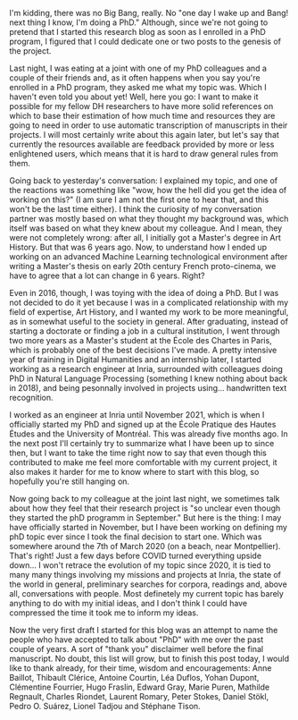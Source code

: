 <!--
.. title: 002 - The Big Bang
.. slug: 002
.. date: 2022-03-27 21:16:13 UTC-04:00
.. tags: genesis
.. category: 
.. link: 
.. description: 
.. type: text
-->

I'm kidding, there was no Big Bang, really. No "one day I wake up and Bang! next thing I know, I'm doing a PhD." Although, since we're not going to pretend that I started this research blog as soon as I enrolled in a PhD program, I figured that I could dedicate one or two posts to the genesis of the project. 

Last night, I was eating at a joint with one of my PhD colleagues and a couple of their friends and, as it often happens when you say you're enrolled in a PhD program, they asked me what my topic was. Which I haven't even told you about yet! Well, here you go: I want to make it possible for my fellow DH researchers to have more solid references on which to base their estimation of how much time and resources they are going to need in order to use automatic transcription of manuscripts in their projects. I will most certainly write about this again later, but let's say that currently the resources available are feedback provided by more or less enlightened users, which means that it is hard to draw general rules from them.  

Going back to yesterday's conversation: I explained my topic, and one of the reactions was something like "wow, how the hell did you get the idea of working on this?" (I am sure I am not the first one to hear that, and this won't be the last time either). I think the curiosity of my conversation partner was mostly based on what they thought my background was, which itself was based on what they knew about my colleague. And I mean, they were not completely wrong: after all, I initially got a Master's degree in Art History. But that was 6 years ago. Now, to understand how I ended up working on an advanced Machine Learning technological environment after writing a Master's thesis on early 20th century French proto-cinema, we have to agree that a lot can change in 6 years. Right?  

Even in 2016, though, I was toying with the idea of doing a PhD. But I was not decided to do it yet because I was in a complicated relationship with my field of expertise, Art History, and I wanted my work to be more meaningful, as in somewhat useful to the society in general. After graduating, instead of starting a doctorate or finding a job in a cultural institution, I went through two more years as a Master's student at the École des Chartes in Paris, which is probably one of the best decisions I've made. A pretty intensive year of training in Digital Humanities and an internship later, I started working as a research engineer at Inria, surrounded with colleagues doing PhD in Natural Language Processing (something I knew nothing about back in 2018), and being pesonnally involved in projects using... handwritten text recognition.  

I worked as an engineer at Inria until November 2021, which is when I officially started my PhD and signed up at the École Pratique des Hautes Études and the University of Montréal. This was already five months ago. In the next post I'll certainly try to summarize what I have been up to since then, but I want to take the time right now to say that even though this contributed to make me feel more comfortable with my current project, it also makes it harder for me to know where to start with this blog, so hopefully you're still hanging on.  

Now going back to my colleague at the joint last night, we sometimes talk about how they feel that their research project is "so unclear even though they started the phD programm in September." But here is the thing: I may have officially started in November, but I have been working on defining my phD topic ever since I took the final decision to start one. Which was somewhere around the 7th of March 2020 (on a beach, near Montpellier). That's right! Just a few days before COVID turned everything upside down... I won't retrace the evolution of my topic since 2020, it is tied to many many things involving my missions and projects at Inria, the state of the world in general, preliminary searches for corpora, readings and, above all, conversations with people. Most definetely my current topic has barely anything to do with my initial ideas, and I don't think I could have compressed the time it took me to inform my ideas.  

Now the very first draft I started for this blog was an attempt to name the people who have accepted to talk about "PhD" with me over the past couple of years. A sort of "thank you" disclaimer well before the final manuscript. No doubt, this list will grow, but to finish this post today, I would like to thank already, for their time, wisdom and encouragements: Anne Baillot, Thibault Clérice, Antoine Courtin, Léa Duflos, Yohan Dupont, Clémentine Fourrier, Hugo Fraslin, Edward Gray, Marie Puren, Mathilde Regnault, Charles Riondet, Laurent Romary, Peter Stokes, Daniel Stökl, Pedro O. Suárez, Lionel Tadjou and Stéphane Tison. 

